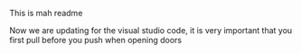 This is mah readme

Now we are updating for the visual studio code, it is very important that you first pull before you push when opening doors
